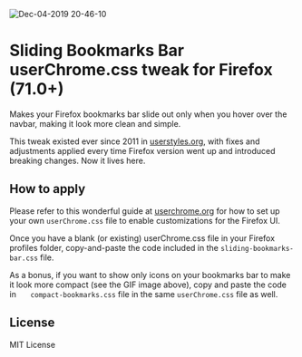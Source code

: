 ![Dec-04-2019 20-46-10](https://user-images.githubusercontent.com/2870726/70140393-f4428000-16d7-11ea-9191-78cd7dabe685.gif)

# Sliding Bookmarks Bar userChrome.css tweak for Firefox (71.0+)

Makes your Firefox bookmarks bar slide out only when you hover over the navbar, making it look more clean and simple.

This tweak existed ever since 2011 in [userstyles.org](https://userstyles.org/styles/48051/firefox-sliding-bookmarks-bar-mac), with fixes and adjustments applied every time Firefox version went up and introduced breaking changes. Now it lives here.

## How to apply

Please refer to this wonderful guide at [userchrome.org](https://www.userchrome.org/how-create-userchrome-css.html) for how to set up your own `userChrome.css` file to enable customizations for the Firefox UI.

Once you have a blank (or existing) userChrome.css file in your Firefox profiles folder, copy-and-paste the code included in the `sliding-bookmarks-bar.css` file. 

As a bonus, if you want to show only icons on your bookmarks bar to make it look more compact (see the GIF image above), copy and paste the code in ` 	compact-bookmarks.css` file in the same `userChrome.css` file as well.

## License
MIT License

